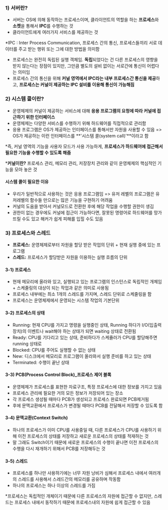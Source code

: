 ### 1) 서버란?
- 서버는 OS에 의해 동작하는 프로세스이며, 클라이언트의 역할을 하는 **프로세스**와 **소켓**을 통해서 **IPC**를 수행하는 것 
- 클라이언트에게 여러가지 서비스를 제공하는 것
  
*IPC :  Inter Process Communication, 프로세스 간의 통신, 프로세스들끼리 서로 데이터를 주고 받는 행위 또는 그에 대한 방법을 의미함

- 프로세스는 완전히 독립된 실행 객체임. **독립**되었다는 건 다른 프로세스의 영향을 받지 않는다는 장점이 있지만, 그만큼 별도의 설비 없이는 서로간에 통신이 어렵다는 의미임
- 프로세스 간의 통신을 위해 **커널 영역에서 IPC라는 내부 프로세스간 통신을 제공**하고, **프로세스는 커널이 제공하는 IPC 설비를 이용해 통신이 가능해짐**

### 2) 시스템 콜이란?
- 운영체제의 커널이 제공하는 서비스에 대해 **응용 프로그램의 요청에 따라 커널에 접근하기 위한 인터페이스**
- 운영체제는 다양한 서비스를 수행하기 위해 하드웨어를 직접적으로 관리함
- 응용 프로그램은 OS가 제공하는 인터페이스를 통해서만 자원을 사용할 수 있음
=> OS가 제공하는 이런 인터페이스를 **'시스템 콜(system call)'**이라고 함

*즉, 커널 영역의 기능을 사용자 모드가 사용 가능하게, **프로세스가 하드웨어에 접근해서 필요한 기능을 수행할 수 있도록 해줌**

***커널이란?** 프로세스 관리, 메모리 관리, 저장장치 관리와 같이 운영체제의 핵심적인 기능을 모아 놓은 것 

#### 시스템 콜이 필요한 이유
- 우리가 일반적으로 사용하는 것은 응용 프로그램임 => 유저 레벨의 프로그램은 유저레벨의 함수들 만으로는 많은 기능을 구현하기 어려움
- 커널의 도움을 받아서 커널모드로 전환한 후에 해당 작업을 수행할 권한이 생김
- 권한이 없는 경우에도 커널에 접근이 가능하다면, 잘못된 명령어로 하드웨어를 망가뜨릴 수도 있고 해커가 쉽게 피해를 입힐 수도 있음

### 3) 프로세스와 스레드
- **프로세스:** 운영체제로부터 자원을 할당 받은 작업의 단위 + 현재 실행 중에 있는 프로그램 
- **스레드:** 프로세스가 할당받은 자원을 이용하는 실행 흐름의 단위

#### 3-1) 프로세스
- 현재 메모리에 올라와 있고, 실행되고 있는 프로그램의 인스턴스로 독립적인 개체임 + 스케줄링의 대상이 되는 작업과 같은 의미로 사용됨
- 프로세스 내부에는 최소 1개의 스레드를 가지며, 스레드 단위로 스케줄링을 함
- 프로세스는 운영체제에서 운영되는 시스템 작업의 기본단위

#### 3-2) 프로세스의 상태
- Running: 현재 CPU를 가지고 명령을 실행중인 상태, Running 하다가 I/O(입출력장치)의 이벤트나 wait해야 하는 상태가 되면 waiting 상태로 전환됨 
- Ready: CPU를 기다리고 있는 상태, 준비하다가 스케쥴러가 CPU를 할당해주면 running 상태로
- Blocked: CPU를 주어도 실행할 수 없는 상태
- New: 디스크에서 메모리로 프로그램이 올라와서 실행 준비를 하고 있는 상태
- Terminated: 수행이 끝난 상태

#### 3-3) PCB(Process Control Block)_프로세스 제어 블록
- 운영체제가 프로세스를 표현한 자료구조, 특정 프로세스에 대한 정보를 가지고 있음
- 프로세스 관리에 필요한 거의 모든 정보가 저장되어 있는 장소 
- 각 프로세스 생성될 때마다 PCB가 생성되고 프로세스 완료되면 PCB제거됨
- 후에 문맥교환에서 프로세스가 변경될 때마다 PCB를 전달해서 저장할 수 있도록 함

#### 3-4) 문맥교환(Context Switch)
- 하나의 프로세스가 이미 CPU를 사용중일 때, 다른 프로세스가 CPU를 사용하기 위해 이전 프로세스의 상태를 저장하고 새로운 프로세스의 상태를 적재하는 것
- 말 그래도 Switch이기 때문에 새로운 프로세스의 수행이 끝나면 이전 프로세스의 수행을 다시 재개하기 위해서 PCB를 저장해두는 것

#### 3-5) 스레드
- 프로세스를 하나만 사용하기에는 너무 자원 낭비가 심해서 프로세스 내에서 여러개의 스레드를 사용해서 스레드간의 메모리를 공유하며 작동함
- 하나의 프로세스는 하나 이상의 스레드를 가짐

*프로세스는 독립적인 개체이기 때문에 다른 프로세스의 자원에 접근할 수 없지만, 스레드는 프로세스 내에서 동작하기 때문에 프로세스내의 자원에 쉽게 접근할 수 있음 

